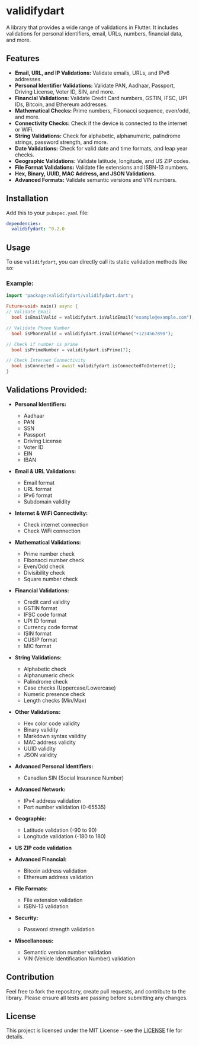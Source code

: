 # validifydart

A library that provides a wide range of validations in Flutter. It includes validations for personal
identifiers, email, URLs, numbers, financial data, and more.

## Features

- **Email, URL, and IP Validations:** Validate emails, URLs, and IPv6 addresses.
- **Personal Identifier Validations:** Validate PAN, Aadhaar, Passport, Driving License, Voter ID,
  SIN, and more.
- **Financial Validations:** Validate Credit Card numbers, GSTIN, IFSC, UPI IDs, Bitcoin, and
  Ethereum addresses.
- **Mathematical Checks:** Prime numbers, Fibonacci sequence, even/odd, and more.
- **Connectivity Checks:** Check if the device is connected to the internet or WiFi.
- **String Validations:** Check for alphabetic, alphanumeric, palindrome strings, password strength,
  and more.
- **Date Validations:** Check for valid date and time formats, and leap year checks.
- **Geographic Validations:** Validate latitude, longitude, and US ZIP codes.
- **File Format Validations:** Validate file extensions and ISBN-13 numbers.
- **Hex, Binary, UUID, MAC Address, and JSON Validations.**
- **Advanced Formats:** Validate semantic versions and VIN numbers.

## Installation

Add this to your `pubspec.yaml` file:

```yaml
dependencies:
  validifydart: ^0.2.0
```

## Usage

To use `validifydart`, you can directly call its static validation methods like so:

### Example:

```dart
import 'package:validifydart/validifydart.dart';

Future<void> main() async {
// Validate Email
  bool isEmailValid = validifydart.isValidEmail("example@example.com");

// Validate Phone Number
  bool isPhoneValid = validifydart.isValidPhone("+1234567890");

// Check if number is prime
  bool isPrimeNumber = validifydart.isPrime(7);

// Check Internet Connectivity
  bool isConnected = await validifydart.isConnectedToInternet();
}
```

## Validations Provided:

- **Personal Identifiers:**
    - Aadhaar
    - PAN
    - SSN
    - Passport
    - Driving License
    - Voter ID
    - EIN
    - IBAN

- **Email & URL Validations:**
    - Email format
    - URL format
    - IPv6 format
    - Subdomain validity

- **Internet & WiFi Connectivity:**
    - Check internet connection
    - Check WiFi connection

- **Mathematical Validations:**
    - Prime number check
    - Fibonacci number check
    - Even/Odd check
    - Divisibility check
    - Square number check

- **Financial Validations:**
    - Credit card validity
    - GSTIN format
    - IFSC code format
    - UPI ID format
    - Currency code format
    - ISIN format
    - CUSIP format
    - MIC format

- **String Validations:**
    - Alphabetic check
    - Alphanumeric check
    - Palindrome check
    - Case checks (Uppercase/Lowercase)
    - Numeric presence check
    - Length checks (Min/Max)

- **Other Validations:**
    - Hex color code validity
    - Binary validity
    - Markdown syntax validity
    - MAC address validity
    - UUID validity
    - JSON validity

- **Advanced Personal Identifiers:**
    - Canadian SIN (Social Insurance Number)

- **Advanced Network:**
    - IPv4 address validation
    - Port number validation (0-65535)

- **Geographic:**
    - Latitude validation (-90 to 90)
    - Longitude validation (-180 to 180)

- **US ZIP code validation**

- **Advanced Financial:**
    - Bitcoin address validation
    - Ethereum address validation

- **File Formats:**
    - File extension validation
    - ISBN-13 validation

- **Security:**
    - Password strength validation

- **Miscellaneous:**
    - Semantic version number validation
    - VIN (Vehicle Identification Number) validation

## Contribution

Feel free to fork the repository, create pull requests, and contribute to the library. Please ensure
all tests are passing before submitting any changes.

## License

This project is licensed under the MIT License - see the [LICENSE](LICENSE) file for details.
